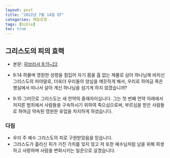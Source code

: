 ```yaml
---
layout: post
title: "2022년 7월 14일 QT"
categories: 매일성경
tags: [bible]
toc: true
---
```


## 그리스도의 피의 효력
- 본문: [히브리서 9:11~22](https://www.bskorea.or.kr/bible/korbibReadpage.php?version=SAENEW&book=heb&chap=9&sec=11&cVersion=&fontSize=15px&fontWeight=normal#focus)

- 9:14 하물며 영원한 성령을 힘입어 자기 몸을 흠 없는 제물로 삼아 하나님께 바치신 그리스도의 피야말로, 더욱더 우리들의 양심을 깨끗하게 해서, 우리로 하여금 죽은 행실에서 떠나서 살아 계신 하나님을 섬기게 하지 않겠습니까?
- 9:15 그러므로 그리스도는 새 언약의 중재자이십니다. 그는 첫 번째 언약 아래에서 저지른 범죄에서 사람들을 구속하시기 위하여 죽으심으로써, 부르심을 받은 사람들로 하여금 약속된 영원한 유업을 차지하게 하셨습니다.

### 다짐
- 우리 주 예수 그리스도의 피로 구원받았음을 믿습니다.
- 그리스도가 흘리신 피가 가진 가치를 잊지 않고 저 또한 예수님처럼 남을 위해 희생하고 사랑하며 사람을 변화시키는 일꾼으로 살겠습니다.
